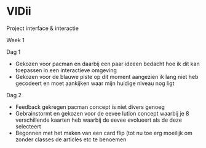 # VIDii
Project interface &amp; interactie


Week 1

Dag 1
- Gekozen voor pacman en daarbij een paar ideeen bedacht hoe ik dit kan toepassen in een interactieve omgeving
- Gekozen voor de blauwe piste op dit moment aangezien ik lang niet heb gecodeert en moet aankijken waar mijn huidige niveau nog ligt

Dag 2
- Feedback gekregen pacman concept is niet divers genoeg
- Gebrainstormt en gekozen voor de eevee lution concept waarbij je 8 verschillende kaarten heb waarbij de eevee evolueert als de deze selecteert
- Begonnen met het maken van een card flip (tot nu toe erg moeilijk om zonder classes de articles etc te benoemen
